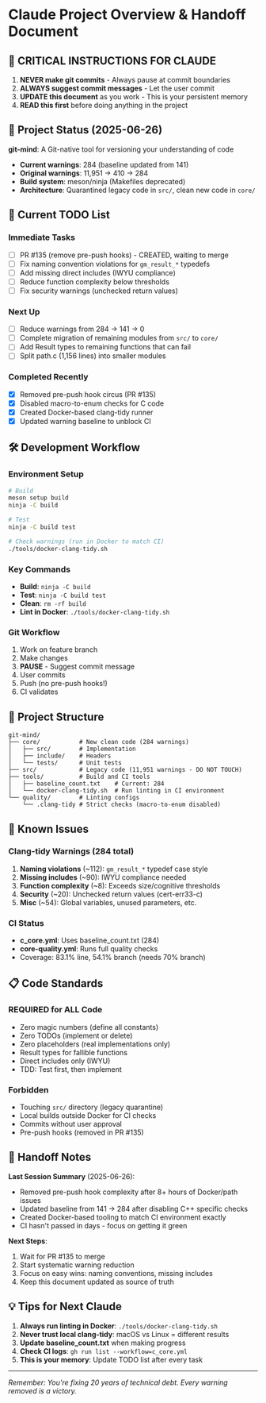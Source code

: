 # Claude Project Overview & Handoff Document

## 🚨 CRITICAL INSTRUCTIONS FOR CLAUDE

1. **NEVER make git commits** - Always pause at commit boundaries
2. **ALWAYS suggest commit messages** - Let the user commit
3. **UPDATE this document** as you work - This is your persistent memory
4. **READ this first** before doing anything in the project

## 📍 Project Status (2025-06-26)

**git-mind**: A Git-native tool for versioning your understanding of code
- **Current warnings**: 284 (baseline updated from 141)
- **Original warnings**: 11,951 → 410 → 284
- **Build system**: meson/ninja (Makefiles deprecated)
- **Architecture**: Quarantined legacy code in `src/`, clean new code in `core/`

## 🎯 Current TODO List

### Immediate Tasks
- [ ] PR #135 (remove pre-push hooks) - CREATED, waiting to merge
- [ ] Fix naming convention violations for `gm_result_*` typedefs
- [ ] Add missing direct includes (IWYU compliance)
- [ ] Reduce function complexity below thresholds
- [ ] Fix security warnings (unchecked return values)

### Next Up
- [ ] Reduce warnings from 284 → 141 → 0
- [ ] Complete migration of remaining modules from `src/` to `core/`
- [ ] Add Result types to remaining functions that can fail
- [ ] Split path.c (1,156 lines) into smaller modules

### Completed Recently
- [x] Removed pre-push hook circus (PR #135)
- [x] Disabled macro-to-enum checks for C code
- [x] Created Docker-based clang-tidy runner
- [x] Updated warning baseline to unblock CI

## 🛠️ Development Workflow

### Environment Setup
```bash
# Build
meson setup build
ninja -C build

# Test
ninja -C build test

# Check warnings (run in Docker to match CI)
./tools/docker-clang-tidy.sh
```

### Key Commands
- **Build**: `ninja -C build`
- **Test**: `ninja -C build test`
- **Clean**: `rm -rf build`
- **Lint in Docker**: `./tools/docker-clang-tidy.sh`

### Git Workflow
1. Work on feature branch
2. Make changes
3. **PAUSE** - Suggest commit message
4. User commits
5. Push (no pre-push hooks!)
6. CI validates

## 📂 Project Structure

```
git-mind/
├── core/           # New clean code (284 warnings)
│   ├── src/        # Implementation
│   ├── include/    # Headers
│   └── tests/      # Unit tests
├── src/            # Legacy code (11,951 warnings - DO NOT TOUCH)
├── tools/          # Build and CI tools
│   ├── baseline_count.txt    # Current: 284
│   └── docker-clang-tidy.sh  # Run linting in CI environment
└── quality/        # Linting configs
    └── .clang-tidy # Strict checks (macro-to-enum disabled)
```

## 🚧 Known Issues

### Clang-tidy Warnings (284 total)
1. **Naming violations** (~112): `gm_result_*` typedef case style
2. **Missing includes** (~90): IWYU compliance needed
3. **Function complexity** (~8): Exceeds size/cognitive thresholds
4. **Security** (~20): Unchecked return values (cert-err33-c)
5. **Misc** (~54): Global variables, unused parameters, etc.

### CI Status
- **c_core.yml**: Uses baseline_count.txt (284)
- **core-quality.yml**: Runs full quality checks
- Coverage: 83.1% line, 54.1% branch (needs 70% branch)

## 📋 Code Standards

### REQUIRED for ALL Code
- Zero magic numbers (define all constants)
- Zero TODOs (implement or delete)
- Zero placeholders (real implementations only)
- Result types for fallible functions
- Direct includes only (IWYU)
- TDD: Test first, then implement

### Forbidden
- Touching `src/` directory (legacy quarantine)
- Local builds outside Docker for CI checks
- Commits without user approval
- Pre-push hooks (removed in PR #135)

## 🔄 Handoff Notes

**Last Session Summary** (2025-06-26):
- Removed pre-push hook complexity after 8+ hours of Docker/path issues
- Updated baseline from 141 → 284 after disabling C++ specific checks
- Created Docker-based tooling to match CI environment exactly
- CI hasn't passed in days - focus on getting it green

**Next Steps**:
1. Wait for PR #135 to merge
2. Start systematic warning reduction
3. Focus on easy wins: naming conventions, missing includes
4. Keep this document updated as source of truth

## 💡 Tips for Next Claude

1. **Always run linting in Docker**: `./tools/docker-clang-tidy.sh`
2. **Never trust local clang-tidy**: macOS vs Linux = different results
3. **Update baseline_count.txt** when making progress
4. **Check CI logs**: `gh run list --workflow=c_core.yml`
5. **This is your memory**: Update TODO list after every task

---
*Remember: You're fixing 20 years of technical debt. Every warning removed is a victory.*